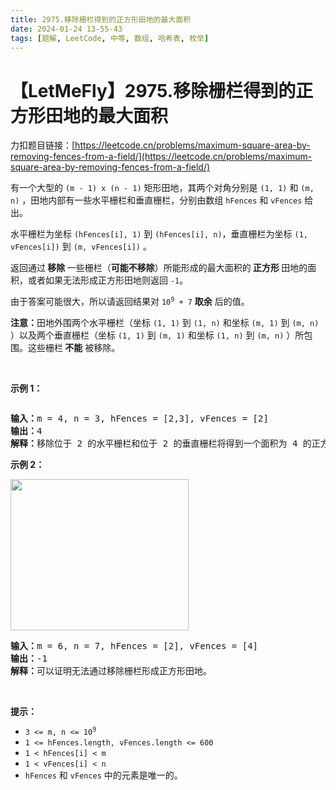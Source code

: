 ```yaml
---
title: 2975.移除栅栏得到的正方形田地的最大面积
date: 2024-01-24 13-55-43
tags: [题解, LeetCode, 中等, 数组, 哈希表, 枚举]
---
```


# 【LetMeFly】2975.移除栅栏得到的正方形田地的最大面积

力扣题目链接：[https://leetcode.cn/problems/maximum-square-area-by-removing-fences-from-a-field/](https://leetcode.cn/problems/maximum-square-area-by-removing-fences-from-a-field/)

<p>有一个大型的 <code>(m - 1) x (n - 1)</code> 矩形田地，其两个对角分别是 <code>(1, 1)</code> 和 <code>(m, n)</code> ，田地内部有一些水平栅栏和垂直栅栏，分别由数组 <code>hFences</code> 和 <code>vFences</code> 给出。</p>

<p>水平栅栏为坐标 <code>(hFences[i], 1)</code> 到 <code>(hFences[i], n)</code>，垂直栅栏为坐标 <code>(1, vFences[i])</code> 到 <code>(m, vFences[i])</code> 。</p>

<p>返回通过<strong> 移除 </strong>一些栅栏（<strong>可能不移除</strong>）所能形成的最大面积的<strong> 正方形 </strong>田地的面积，或者如果无法形成正方形田地则返回 <code>-1</code>。</p>

<p>由于答案可能很大，所以请返回结果对 <code>10<sup>9</sup> + 7</code> <strong>取余</strong> 后的值。</p>

<p><strong>注意：</strong>田地外围两个水平栅栏（坐标 <code>(1, 1)</code> 到 <code>(1, n)</code> 和坐标 <code>(m, 1)</code> 到 <code>(m, n)</code> ）以及两个垂直栅栏（坐标 <code>(1, 1)</code> 到 <code>(m, 1)</code> 和坐标 <code>(1, n)</code> 到 <code>(m, n)</code> ）所包围。这些栅栏<strong> 不能</strong> 被移除。</p>

<p>&nbsp;</p>

<p><strong class="example">示例 1：</strong></p>

<p><img alt="" src="https://assets.leetcode.com/uploads/2023/11/05/screenshot-from-2023-11-05-22-40-25.png" /></p>

<pre>
<strong>输入：</strong>m = 4, n = 3, hFences = [2,3], vFences = [2]
<strong>输出：</strong>4
<strong>解释：</strong>移除位于 2 的水平栅栏和位于 2 的垂直栅栏将得到一个面积为 4 的正方形田地。
</pre>

<p><strong class="example">示例 2：</strong></p>

<p><img alt="" src="https://assets.leetcode.com/uploads/2023/11/22/maxsquareareaexample1.png" style="width: 285px; height: 242px;" /></p>

<pre>
<strong>输入：</strong>m = 6, n = 7, hFences = [2], vFences = [4]
<strong>输出：</strong>-1
<strong>解释：</strong>可以证明无法通过移除栅栏形成正方形田地。
</pre>

<p>&nbsp;</p>

<p><strong>提示：</strong></p>

<ul>
	<li><code>3 &lt;= m, n &lt;= 10<sup>9</sup></code></li>
	<li><code>1 &lt;= hFences.length, vFences.length &lt;= 600</code></li>
	<li><code>1 &lt; hFences[i] &lt; m</code></li>
	<li><code>1 &lt; vFences[i] &lt; n</code></li>
	<li><code>hFences</code> 和 <code>vFences</code> 中的元素是唯一的。</li>
</ul>


    